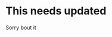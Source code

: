 # This needs updated

Sorry bout it


<!-- ## Setup

Install [Sass v3.3](http://sass-lang.com/install)

    gem install sass

You may need to run `sudo gem install sass`.

You will need [node](http://nodejs.org/). Then install bower and gulp globally

    npm install -g bower gulp

 _You may need to use `sudo`._

 Next - drop into the nxsass dir and run:

    npm install -->

<!-- ### Gulp Tasks

Default Gulp task builds sass and kicks off server on port `1337` with Livereload:

    gulp

Compile Sass:

    gulp sass

Run `watch` with LiveReload [You will need the browser plugin](https://chrome.google.com/webstore/detail/livereload/jnihajbhpnppcggbcgedagnkighmdlei?hl=en)

    gulp watch -->

